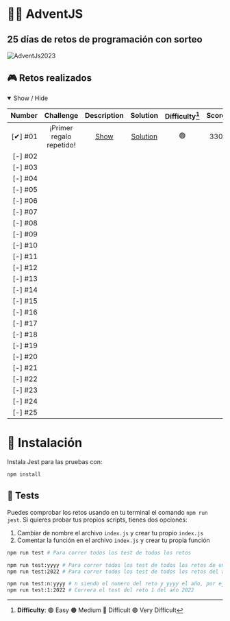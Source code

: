 # **🎁🧦 AdventJS**
## **25 días de retos de programación con sorteo**


![AdventJs2023](https://imgur.com/V5JKvkv.png)

## **🎮 Retos realizados**

<details open>
<summary>Show / Hide</summary>

| Number    | Challenge                 | Description         | Solution                 | Difficulty[^1] | Score |
| --------: | :----------------------:  | :-----------------: | :----------------------: | :------------: | :---: |
| [✔] #01  | ¡Primer regalo repetido!  | [Show][c01-readme]  | [Solution][c01-solution] |       🟢       |  330  |
| [-] #02  |                           |                     |                          |                |       |
| [-] #03  |                           |                     |                          |                |       |
| [-] #04  |                           |                     |                          |                |       |
| [-] #05  |                           |                     |                          |                |       |
| [-] #06  |                           |                     |                          |                |       |
| [-] #07  |                           |                     |                          |                |       |
| [-] #08  |                           |                     |                          |                |       |
| [-] #09  |                           |                     |                          |                |       |
| [-] #10  |                           |                     |                          |                |       |
| [-] #11  |                           |                     |                          |                |       |
| [-] #12  |                           |                     |                          |                |       |
| [-] #13  |                           |                     |                          |                |       |
| [-] #14  |                           |                     |                          |                |       |
| [-] #15  |                           |                     |                          |                |       |
| [-] #16  |                           |                     |                          |                |       |
| [-] #17  |                           |                     |                          |                |       |
| [-] #18  |                           |                     |                          |                |       |
| [-] #19  |                           |                     |                          |                |       |
| [-] #20  |                           |                     |                          |                |       |
| [-] #21  |                           |                     |                          |                |       |
| [-] #22  |                           |                     |                          |                |       |
| [-] #23  |                           |                     |                          |                |       |
| [-] #24  |                           |                     |                          |                |       |
| [-] #25  |                           |                     |                          |                |       |

[^1]: **Difficulty**: 🟢 Easy 🟠 Medium 🔴 Difficult 🟣 Very Difficult

[c01-readme]: ./challenge01/README.md
[c01-solution]: ./challenge01/index.js
</details>


# **📝 Instalación**

Instala Jest para las pruebas con:

```bash
npm install
```

## **🧪 Tests**

Puedes comprobar los retos usando en tu terminal el comando `npm run jest`.
Si quieres probar tus propios scripts, tienes dos opciones:

1. Cambiar de nombre el archivo `index.js` y crear tu propio `index.js`
2. Comentar la función en el archivo `index.js` y crear tu propia función

```bash
npm run test # Para correr todos los test de todos los retos

npm run test:yyyy # Para correr todos los test de todos los retos de un año es especifico, por ejemplo
npm run test:2022 # Para correr todos los test de todos los retos del año 2022

npm run test:n:yyyy # n siendo el numero del reto y yyyy el año, por ejemplo
npm run test:1:2022 # Correra el test del reto 1 del año 2022
```
